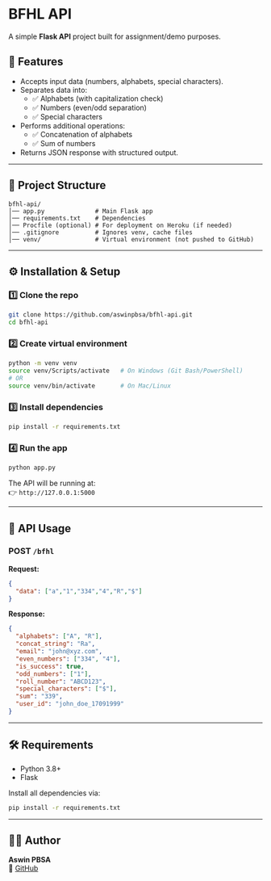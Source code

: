 # BFHL API

A simple **Flask API** project built for assignment/demo purposes.  

## 🚀 Features
- Accepts input data (numbers, alphabets, special characters).
- Separates data into:
  - ✅ Alphabets (with capitalization check)
  - ✅ Numbers (even/odd separation)
  - ✅ Special characters
- Performs additional operations:
  - ✅ Concatenation of alphabets
  - ✅ Sum of numbers
- Returns JSON response with structured output.

---

## 📂 Project Structure
```
bfhl-api/
│── app.py              # Main Flask app
│── requirements.txt    # Dependencies
│── Procfile (optional) # For deployment on Heroku (if needed)
│── .gitignore          # Ignores venv, cache files
│── venv/               # Virtual environment (not pushed to GitHub)
```

---

## ⚙️ Installation & Setup

### 1️⃣ Clone the repo
```bash
git clone https://github.com/aswinpbsa/bfhl-api.git
cd bfhl-api
```

### 2️⃣ Create virtual environment
```bash
python -m venv venv
source venv/Scripts/activate   # On Windows (Git Bash/PowerShell)
# OR
source venv/bin/activate       # On Mac/Linux
```

### 3️⃣ Install dependencies
```bash
pip install -r requirements.txt
```

### 4️⃣ Run the app
```bash
python app.py
```
The API will be running at:  
👉 `http://127.0.0.1:5000`

---

## 📡 API Usage

### POST `/bfhl`
**Request:**
```json
{
  "data": ["a","1","334","4","R","$"]
}
```

**Response:**
```json
{
  "alphabets": ["A", "R"],
  "concat_string": "Ra",
  "email": "john@xyz.com",
  "even_numbers": ["334", "4"],
  "is_success": true,
  "odd_numbers": ["1"],
  "roll_number": "ABCD123",
  "special_characters": ["$"],
  "sum": "339",
  "user_id": "john_doe_17091999"
}
```

---

## 🛠️ Requirements
- Python 3.8+
- Flask

Install all dependencies via:
```bash
pip install -r requirements.txt
```

---

## 👨‍💻 Author
**Aswin PBSA**  
📌 [GitHub](https://github.com/aswinpbsa)
